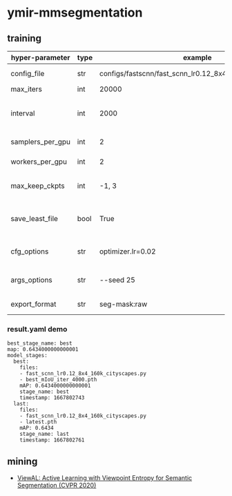 # ymir-mmsegmentation

## training

| hyper-parameter | type | example | usage |
| - | - | - | - |
| config_file | str | configs/fastscnn/fast_scnn_lr0.12_8x4_160k_cityscapes.py | the basic config file |
| max_iters | int | 20000 | training iters |
| interval | int | 2000 | evaluation and checkpoint interval |
| samplers_per_gpu | int | 2 | batch size per gpu |
| workers_per_gpu | int | 2 | num_workers per gpu |
| max_keep_ckpts | int | -1, 3 | the number of saved weight file |
| save_least_file | bool | True | save all the weight file or last weight file only |
| cfg_options | str | optimizer.lr=0.02 | view utils/train.py for detail |
| args_options | str | --seed 25 | view utils/train.py for detail |
| export_format | str | seg-mask:raw | view ymir for detail |

### result.yaml demo

```
best_stage_name: best
map: 0.6434000000000001
model_stages:
  best:
    files:
    - fast_scnn_lr0.12_8x4_160k_cityscapes.py
    - best_mIoU_iter_4000.pth
    mAP: 0.6434000000000001
    stage_name: best
    timestamp: 1667802743
  last:
    files:
    - fast_scnn_lr0.12_8x4_160k_cityscapes.py
    - latest.pth
    mAP: 0.6434
    stage_name: last
    timestamp: 1667802761
```

## mining
- [ViewAL: Active Learning with Viewpoint Entropy for Semantic Segmentation (CVPR 2020)](https://github.com/nihalsid/ViewAL)
